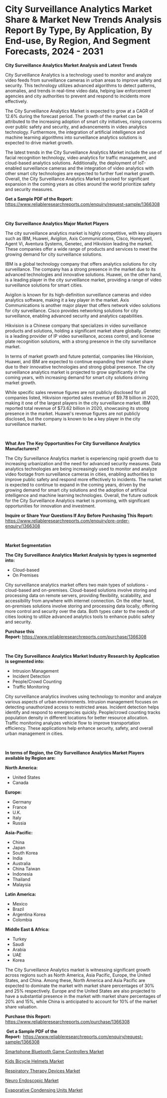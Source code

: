 <p><h1>City Surveillance Analytics Market Share & Market New Trends Analysis Report By Type, By Application, By End-use, By Region, And Segment Forecasts, 2024 - 2031</h1></p><p><strong>City Surveillance Analytics Market Analysis and Latest Trends</strong></p>
<p><p>City Surveillance Analytics is a technology used to monitor and analyze video feeds from surveillance cameras in urban areas to improve safety and security. This technology utilizes advanced algorithms to detect patterns, anomalies, and trends in real-time video data, helping law enforcement agencies and city authorities to prevent and respond to incidents more effectively.</p><p>The City Surveillance Analytics Market is expected to grow at a CAGR of 12.6% during the forecast period. The growth of the market can be attributed to the increasing adoption of smart city initiatives, rising concerns over public safety and security, and advancements in video analytics technology. Furthermore, the integration of artificial intelligence and machine learning algorithms into surveillance analytics solutions is expected to drive market growth.</p><p>The latest trends in the City Surveillance Analytics Market include the use of facial recognition technology, video analytics for traffic management, and cloud-based analytics solutions. Additionally, the deployment of IoT-enabled surveillance cameras and the integration of video analytics with other smart city technologies are expected to further fuel market growth. Overall, the City Surveillance Analytics Market is poised for significant expansion in the coming years as cities around the world prioritize safety and security measures.</p></p>
<p><strong>Get a Sample PDF of the Report:&nbsp;</strong> <a href="https://www.reliableresearchreports.com/enquiry/request-sample/1366308">https://www.reliableresearchreports.com/enquiry/request-sample/1366308</a></p>
<p>&nbsp;</p>
<p><strong>City Surveillance Analytics Major Market Players</strong></p>
<p><p>The city surveillance analytics market is highly competitive, with key players such as IBM, Huawei, Avigilon, Axis Communications, Cisco, Honeywell, Agent Vi, Aventura Systems, Genetec, and Hikvision leading the market. These companies offer a wide range of products and services to meet the growing demand for city surveillance solutions.</p><p>IBM is a global technology company that offers analytics solutions for city surveillance. The company has a strong presence in the market due to its advanced technologies and innovative solutions. Huawei, on the other hand, is a leading player in the city surveillance market, providing a range of video surveillance solutions for smart cities.</p><p>Avigilon is known for its high-definition surveillance cameras and video analytics software, making it a key player in the market. Axis Communications is another major player that offers network video solutions for city surveillance. Cisco provides networking solutions for city surveillance, enabling advanced security and analytics capabilities.</p><p>Hikvision is a Chinese company that specializes in video surveillance products and solutions, holding a significant market share globally. Genetec is a leading provider of IP video surveillance, access control, and license plate recognition solutions, with a strong presence in the city surveillance market.</p><p>In terms of market growth and future potential, companies like Hikvision, Huawei, and IBM are expected to continue expanding their market share due to their innovative technologies and strong global presence. The city surveillance analytics market is projected to grow significantly in the coming years, with increasing demand for smart city solutions driving market growth.</p><p>While specific sales revenue figures are not publicly disclosed for all companies listed, Hikvision reported sales revenue of $9.78 billion in 2020, making it one of the largest players in the city surveillance market. IBM reported total revenue of $73.62 billion in 2020, showcasing its strong presence in the market. Huawei's revenue figures are not publicly disclosed, but the company is known to be a key player in the city surveillance market.</p></p>
<p>&nbsp;</p>
<p><strong>What Are The Key Opportunities For City Surveillance Analytics Manufacturers?</strong></p>
<p><p>The City Surveillance Analytics market is experiencing rapid growth due to increasing urbanization and the need for advanced security measures. Data analytics technologies are being increasingly used to monitor and analyze video footage from surveillance cameras in cities, enabling authorities to improve public safety and respond more effectively to incidents. The market is expected to continue to expand in the coming years, driven by the growing demand for smart city solutions and the adoption of artificial intelligence and machine learning technologies. Overall, the future outlook for the City Surveillance Analytics market is promising, with significant opportunities for innovation and investment.</p></p>
<p><strong>Inquire or Share Your Questions If Any Before Purchasing This Report:</strong> <a href="https://www.reliableresearchreports.com/enquiry/pre-order-enquiry/1366308">https://www.reliableresearchreports.com/enquiry/pre-order-enquiry/1366308</a></p>
<p>&nbsp;</p>
<p><strong>Market Segmentation</strong></p>
<p><strong>The City Surveillance Analytics Market Analysis by types is segmented into:</strong></p>
<p><ul><li>Cloud-based</li><li>On Premises</li></ul></p>
<p><p>City surveillance analytics market offers two main types of solutions - cloud-based and on-premises. Cloud-based solutions involve storing and processing data on remote servers, providing flexibility, scalability, and accessibility from anywhere with internet connection. On the other hand, on-premises solutions involve storing and processing data locally, offering more control and security over the data. Both types cater to the needs of cities looking to utilize advanced analytics tools to enhance public safety and security.</p></p>
<p><strong>Purchase this Report:&nbsp;</strong><a href="https://www.reliableresearchreports.com/purchase/1366308">https://www.reliableresearchreports.com/purchase/1366308</a></p>
<p>&nbsp;</p>
<p><strong>The City Surveillance Analytics Market Industry Research by Application is segmented into:</strong></p>
<p><ul><li>Intrusion Management</li><li>Incident Detection</li><li>People/Crowd Counting</li><li>Traffic Monitoring</li></ul></p>
<p><p>City surveillance analytics involves using technology to monitor and analyze various aspects of urban environments. Intrusion management focuses on detecting unauthorized access to restricted areas. Incident detection helps identify and respond to emergencies quickly. People/crowd counting tracks population density in different locations for better resource allocation. Traffic monitoring analyzes vehicle flow to improve transportation efficiency. These applications help enhance security, safety, and overall urban management in cities.</p></p>
<p>&nbsp;</p>
<p><strong>In terms of Region, the City Surveillance Analytics Market Players available by Region are:</strong></p>
<p>
    <p> <strong> North America: </strong>
        <ul>
            <li>United States</li>
            <li>Canada</li>
        </ul>
        </p> 
    <p> <strong> Europe: </strong>
        <ul>
            <li>Germany</li>
            <li>France</li>
            <li>U.K.</li>
            <li>Italy</li>
            <li>Russia</li>
        </ul>
        </p> 
    <p> <strong> Asia-Pacific: </strong>
        <ul>
            <li>China</li>
            <li>Japan</li>
            <li>South Korea</li>
            <li>India</li>
            <li>Australia</li>
            <li>China Taiwan</li>
            <li>Indonesia</li>
            <li>Thailand</li>
            <li>Malaysia</li>
        </ul>
        </p> 
    <p> <strong> Latin America: </strong>
        <ul>
            <li>Mexico</li>
            <li>Brazil</li>
            <li>Argentina Korea</li>
            <li>Colombia</li>
        </ul>
        </p> 
    <p> <strong> Middle East & Africa: </strong>
        <ul>
            <li>Turkey</li>
            <li>Saudi</li>
            <li>Arabia</li>
            <li>UAE</li>
            <li>Korea</li>
        </ul>
    </p>
    </p>
<p><p>The City Surveillance Analytics market is witnessing significant growth across regions such as North America, Asia Pacific, Europe, the United States, and China. Among these, North America and Asia Pacific are expected to dominate the market with market share percentages of 30% and 25% respectively. Europe and the United States are also projected to have a substantial presence in the market with market share percentages of 20% and 15%, while China is anticipated to account for 10% of the market share valuation.</p></p>
<p><strong>Purchase this Report: </strong><a href="https://www.reliableresearchreports.com/purchase/1366308">https://www.reliableresearchreports.com/purchase/1366308</a></p>
<p>&nbsp;<strong>Get a Sample PDF of the Report:&nbsp;&nbsp;</strong><a href="https://www.reliableresearchreports.com/enquiry/request-sample/1366308">https://www.reliableresearchreports.com/enquiry/request-sample/1366308</a></p>
<p><strong></strong></p>
<p><p><a href="https://issuu.com/reportprime-2/docs/smartphone-bluetooth-game-controllers-market-size-">Smartphone Bluetooth Game Controllers Market</a></p><p><a href="https://issuu.com/reportprime-2/docs/kids-bicycle-helmets-market-size-2030.pptx">Kids Bicycle Helmets Market</a></p><p><a href="https://github.com/kufem1/Market-Research-Report-List-1/blob/main/respiratory-therapy-devices-market.md">Respiratory Therapy Devices Market</a></p><p><a href="https://github.com/kosella/Market-Research-Report-List-1/blob/main/neuro-endoscopic-market.md">Neuro Endoscopic Market</a></p><p><a href="https://github.com/nathandecarvalho/Market-Research-Report-List-1/blob/main/evaporative-condensing-units-market.md">Evaporative Condensing Units Market</a></p></p>